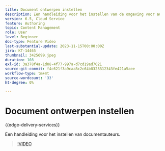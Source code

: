 ```yaml
---
title: Document ontwerpen instellen
description: Een handleiding voor het instellen van de omgeving voor auteurs van documenten.
version: 6.5, Cloud Service
feature: Authoring
topic: Content Management
role: User
level: Beginner
doc-type: Feature Video
last-substantial-update: 2023-11-15T00:00:00Z
jira: KT-14465
thumbnail: 3425699.jpeg
duration: 108
exl-id: 3a378f4a-1d08-4f77-997a-d7cd19ad7021
source-git-commit: f4c621f3a9caa8c2c64b8323312343fe421a5aee
workflow-type: tm+mt
source-wordcount: '33'
ht-degree: 0%

---
```


# Document ontwerpen instellen

{{edge-delivery-services}}

Een handleiding voor het instellen van documentauteurs.

>[!VIDEO](https://video.tv.adobe.com/v/3425699/?learn=on)
